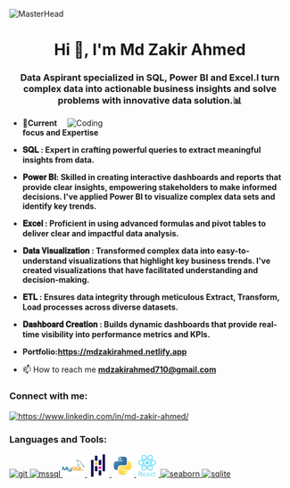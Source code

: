 ![MasterHead](https://media2.giphy.com/media/v1.Y2lkPTc5MGI3NjExZnZpbnR2Njh4NHllOHpyOGdpZTJhOXJjb2lhb2pkdWtjYTZwbjJ4cyZlcD12MV9pbnRlcm5hbF9naWZfYnlfaWQmY3Q9Zw/JrXas5ecb4FkwbFpIE/giphy.gif)
<h1 align="center">Hi 👋, I'm Md Zakir Ahmed</h1>
<h3 align="center">Data Aspirant specialized in SQL, Power BI and Excel.I turn complex data into actionable business insights and solve problems with innovative data solution.📊</h3>
<img align="right" alt="Coding" width="400" src="https://cdn.dribbble.com/users/1162077/screenshots/3848914/programmer.gif">

- **🌱Current focus and Expertise**
  
- **𝐒𝐐𝐋 : Expert in crafting powerful queries to extract meaningful insights from data.**
  
- **𝐏𝐨𝐰𝐞𝐫 𝐁𝐈: Skilled in creating interactive dashboards and reports that provide clear insights, empowering stakeholders to make informed decisions. I've applied Power BI to visualize complex data sets and identify key trends.**
  
- **𝐄𝐱𝐜𝐞𝐥 : Proficient in using advanced formulas and pivot tables to deliver clear and impactful data analysis.**

- **𝐃𝐚𝐭𝐚 𝐕𝐢𝐬𝐮𝐚𝐥𝐢𝐳𝐚𝐭𝐢𝐨𝐧 : Transformed complex data into easy-to-understand visualizations that highlight key business trends. I've created visualizations that have facilitated understanding and decision-making.**

- **𝐄𝐓𝐋 : Ensures data integrity through meticulous Extract, Transform, Load processes across diverse datasets.**

- **𝐃𝐚𝐬𝐡𝐛𝐨𝐚𝐫𝐝 𝐂𝐫𝐞𝐚𝐭𝐢𝐨𝐧 : Builds dynamic dashboards that provide real-time visibility into performance metrics and KPIs.**

- **Portfolio:https://mdzakirahmed.netlify.app**

- 📫 How to reach me **mdzakirahmed710@gmail.com**

<h3 align="left">Connect with me:</h3>
<p align="left">
<a href="https://linkedin.com/in/https://www.linkedin.com/in/md-zakir-ahmed/" target="blank"><img align="center" src="https://raw.githubusercontent.com/rahuldkjain/github-profile-readme-generator/master/src/images/icons/Social/linked-in-alt.svg" alt="https://www.linkedin.com/in/md-zakir-ahmed/" height="30" width="40" /></a>
</p>

<h3 align="left">Languages and Tools:</h3>
<p align="left"> <a href="https://git-scm.com/" target="_blank" rel="noreferrer"> <img src="https://www.vectorlogo.zone/logos/git-scm/git-scm-icon.svg" alt="git" width="40" height="40"/> </a> <a href="https://www.microsoft.com/en-us/sql-server" target="_blank" rel="noreferrer"> <img src="https://www.svgrepo.com/show/303229/microsoft-sql-server-logo.svg" alt="mssql" width="40" height="40"/> </a> <a href="https://www.mysql.com/" target="_blank" rel="noreferrer"> <img src="https://raw.githubusercontent.com/devicons/devicon/master/icons/mysql/mysql-original-wordmark.svg" alt="mysql" width="40" height="40"/> </a> <a href="https://pandas.pydata.org/" target="_blank" rel="noreferrer"> <img src="https://raw.githubusercontent.com/devicons/devicon/2ae2a900d2f041da66e950e4d48052658d850630/icons/pandas/pandas-original.svg" alt="pandas" width="40" height="40"/> </a> <a href="https://www.python.org" target="_blank" rel="noreferrer"> <img src="https://raw.githubusercontent.com/devicons/devicon/master/icons/python/python-original.svg" alt="python" width="40" height="40"/> </a> <a href="https://reactjs.org/" target="_blank" rel="noreferrer"> <img src="https://raw.githubusercontent.com/devicons/devicon/master/icons/react/react-original-wordmark.svg" alt="react" width="40" height="40"/> </a> <a href="https://seaborn.pydata.org/" target="_blank" rel="noreferrer"> <img src="https://seaborn.pydata.org/_images/logo-mark-lightbg.svg" alt="seaborn" width="40" height="40"/> </a> <a href="https://www.sqlite.org/" target="_blank" rel="noreferrer"> <img src="https://www.vectorlogo.zone/logos/sqlite/sqlite-icon.svg" alt="sqlite" width="40" height="40"/> </a> </p>
